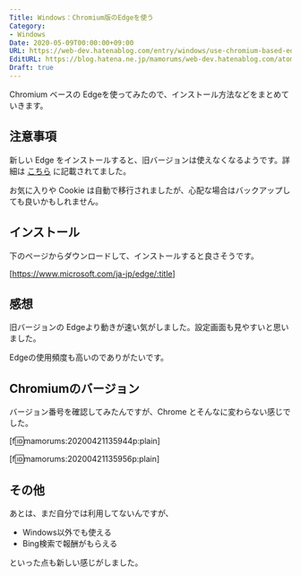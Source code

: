 ```yaml
---
Title: Windows：Chromium版のEdgeを使う
Category:
- Windows
Date: 2020-05-09T00:00:00+09:00
URL: https://web-dev.hatenablog.com/entry/windows/use-chromium-based-edge
EditURL: https://blog.hatena.ne.jp/mamorums/web-dev.hatenablog.com/atom/entry/26006613553770116
Draft: true
---
```


Chromium ベースの Edgeを使ってみたので、インストール方法などをまとめていきます。


## 注意事項
新しい Edge をインストールすると、旧バージョンは使えなくなるようです。詳細は [こちら](https://support.microsoft.com/ja-jp/help/4501095/download-the-new-microsoft-edge-based-on-chromium) に記載されてました。

お気に入りや Cookie は自動で移行されましたが、心配な場合はバックアップしても良いかもしれません。


## インストール
下のページからダウンロードして、インストールすると良さそうです。

[https://www.microsoft.com/ja-jp/edge/:title]


## 感想
旧バージョンの Edgeより動きが速い気がしました。設定画面も見やすいと思いました。

Edgeの使用頻度も高いのでありがたいです。


## Chromiumのバージョン
バージョン番号を確認してみたんですが、Chrome とそんなに変わらない感じでした。

[f:id:mamorums:20200421135944p:plain]

[f:id:mamorums:20200421135956p:plain]


## その他
あとは、まだ自分では利用してないんですが、

- Windows以外でも使える
- Bing検索で報酬がもらえる

といった点も新しい感じがしました。
